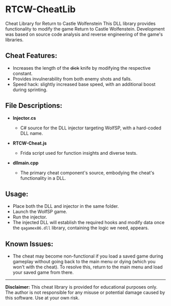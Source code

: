 # RTCW-CheatLib
Cheat Library for Return to Castle Wolfenstein
This DLL library provides functionality to modify the game Return to Castle Wolfenstein. Development was based on source code analysis and reverse engineering of the game's libraries.


## Cheat Features:
- Increases the length of the ~~dick~~ knife by modifying the respective constant.
- Provides invulnerability from both enemy shots and falls.
- Speed hack: slightly increased base speed, with an additional boost during sprinting.


## File Descriptions:

- **Injector.cs** 
  - C# source for the DLL injector targeting WolfSP, with a hard-coded DLL name.

- **RTCW-Cheat.js**
  - Frida script used for function insights and diverse tests.

- **dllmain.cpp**
  - The primary cheat component's source, embodying the cheat's functionality in a DLL.

## Usage:
- Place both the DLL and injector in the same folder.
- Launch the WolfSP game.
- Run the injector.
- The injected DLL will establish the required hooks and modify data once the `qagamex86.dll` library, containing the logic we need, appears.

## Known Issues:
- The cheat may become non-functional if you load a saved game during gameplay without going back to the main menu or dying (which you won't with the cheat). To resolve this, return to the main menu and load your saved game from there.
---

**Disclaimer:** This cheat library is provided for educational purposes only. The author is not responsible for any misuse or potential damage caused by this software. Use at your own risk.



